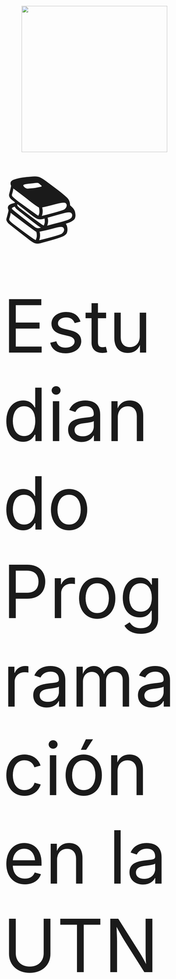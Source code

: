 <p align="center">
  <img width="400" src="https://media.giphy.com/media/2IudUHdI075HL02Pkk/giphy.gif">
</p>
<span style="font-size:200px;">📚 Estudiando Programación en la UTN</span>




<!--
**camilaporro/camilaporro** is a ✨ _special_ ✨ repository because its `README.md` (this file) appears on your GitHub profile.

Here are some ideas to get you started:

- 🔭 I’m currently working on ...
- 🌱 I’m currently learning ...
- 👯 I’m looking to collaborate on ...
- 🤔 I’m looking for help with ...
- 💬 Ask me about ...
- 📫 How to reach me: ...
- 😄 Pronouns: ...
- ⚡ Fun fact: ...
-->
